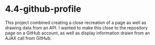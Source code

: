 # 4.4-github-profile

This project combined creating a close recreation of a page as well as drawing data from an API. I wanted to make this close to the repository page on a GitHub account, as well as display information drawn from an AJAX call from GitHub.
